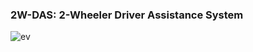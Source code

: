 ### 2W-DAS: 2-Wheeler Driver Assistance System


![ev](https://user-images.githubusercontent.com/70652877/203010204-12447bc3-0541-402c-84a6-5a4a442a8cd9.png)
